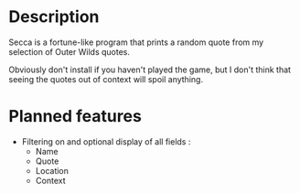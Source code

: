 # Description
Secca is a fortune-like program that prints a random quote from my selection of Outer Wilds quotes.

Obviously don't install if you haven't played the game, but I don't think that seeing the quotes out of context will spoil anything. 

# Planned features
- Filtering on and optional display of all fields :
  - Name
  - Quote
  - Location
  - Context
